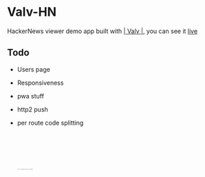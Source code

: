 # Valv-HN

HackerNews viewer demo app built with [| Valv |](https://github.com/raycar5/valv), you can see it [live](https://valv-hn.firebaseapp.com)

## Todo

- Users page
- Responsiveness
- pwa stuff
- http2 push
- per route code splitting
  <br>

    <br>

    <br>

    <br>

    <br>

    <br>
  <sub><sup><sub><sup><sub><sup><sub><sup><sub><sup><sub><sup>Secret: try intering the konami code in the page</sup></sub></sup></sub></sup></sub></sup></sub></sup></sub></sup></sub>
